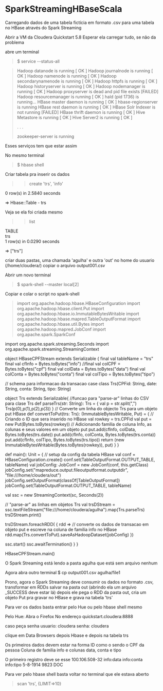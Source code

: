 # SparkStreamingHBaseScala
Carregando dados de uma tabela fictícia em formato .csv para uma tabela no HBase através do Spark Streaming

Abrir a VM da Cloudera Quickstart 5.8
Esperar ela carregar tudo, se não da problema

abre um terminal
>$ service --status-all

>Hadoop datanode is running                                 [  OK  ]
>Hadoop journalnode is running                              [  OK  ]
>Hadoop namenode is running                                 [  OK  ]
>Hadoop secondarynamenode is running                        [  OK  ]
>Hadoop httpfs is running                                   [  OK  ]
>Hadoop historyserver is running                            [  OK  ]
>Hadoop nodemanager is running                              [  OK  ]
>Hadoop proxyserver is dead and pid file exists             [FAILED]
>Hadoop resourcemanager is running                          [  OK  ]
>hald (pid  1736) is running...
>HBase master daemon is running                             [  OK  ]
>hbase-regionserver is running
>HBase rest daemon is running                               [  OK  ]
>HBase Solr Indexer is not running                          [FAILED]
>HBase thrift daemon is running                             [  OK  ]
>Hive Metastore is running                                  [  OK  ]
>Hive Server2 is running                                    [  OK  ]
>
>.
>.
>.
>
>zookeeper-server is running

Esses serviços tem que estar assim

No mesmo terminal
>$ hbase shell

Criar tabela pra inserir os dados
>> create 'trs', 'info'

0 row(s) in 2.5840 seconds

=> Hbase::Table - trs

Veja se ela foi criada mesmo
>> list

TABLE                                                                                                                                                        
trs                                                                                                                                                          
1 row(s) in 0.0290 seconds

=> ["trs"]

criar duas pastas, uma chamada 'agulha' e outra 'out' no home do usuario (/home/cloudera/)
copiar o arquivo output001.csv

Abrir um novo terminal
>$ spark-shell --master local[2]

Copiar e colar o script no spark-shell

>import org.apache.hadoop.hbase.HBaseConfiguration
>import org.apache.hadoop.hbase.client.Put
>import org.apache.hadoop.hbase.io.ImmutableBytesWritable
>import org.apache.hadoop.hbase.mapred.TableOutputFormat
import org.apache.hadoop.hbase.util.Bytes
import org.apache.hadoop.mapred.JobConf
import org.apache.spark.SparkConf

import org.apache.spark.streaming.Seconds
import org.apache.spark.streaming.StreamingContext

object HBaseCPFStream extends Serializable {
final val tableName = "trs"
final val cfInfo = Bytes.toBytes("info")
//final val colCPF = Bytes.toBytes("cpf")
final val colData = Bytes.toBytes("data")
final val colConta = Bytes.toBytes("conta")
final val colTipo = Bytes.toBytes("tipo")

// schema para informacao da transacao
case class Trs(CPFid: String, date: String, conta: String, tipo: String)

object Trs extends Serializable{
//funcao para "parse-ar" linhas do CSV para clase Trs
def parseTrs(str: String): Trs = {
val p = str.split(",")
Trs(p(0),p(1),p(2),p(3))
}
// Converte um linha do objecto Trs para um objeto put HBase
def convertToPut(trs: Trs): (ImmutableBytesWritable, Put) = {
// Criando o ID que sera inserido no HBase
val rowkey = trs.CPFid
val put = new Put(Bytes.toBytes(rowkey))
// Adicionando familia de coluna Info, as colunas e seus valores em um objeto put
put.add(cfInfo, colData, Bytes.toBytes(trs.date))
put.add(cfInfo, colConta, Bytes.toBytes(trs.conta))
put.add(cfInfo, colTipo, Bytes.toBytes(trs.tipo))
return (new ImmutableBytesWritable(Bytes.toBytes(rowkey)), put)
}
}
	
def main(): Unit = {
// setup da config da tabela HBase
val conf = HBaseConfiguration.create()
conf.set(TableOutputFormat.OUTPUT_TABLE, tableName)
val jobConfig: JobConf = new JobConf(conf, this.getClass)
jobConfig.set("mapreduce.output.fileoutputformat.outputdir", "file:///home/cloudera/out")
jobConfig.setOutputFormat(classOf[TableOutputFormat])
jobConfig.set(TableOutputFormat.OUTPUT_TABLE, tableName)

val ssc = new StreamingContext(sc, Seconds(2))

// "parse-ar" as linhas em objetos Trs
val trsDStream = ssc.textFileStream("file:///home/cloudera/agulha").map(Trs.parseTrs)
trsDStream.print()
	
trsDStream.foreachRDD( { rdd =>
// converte os dados de transacao em objeto put e escreve na coluna de familia info no HBase
rdd.map(Trs.convertToPut).saveAsHadoopDataset(jobConfig)
})
		
ssc.start()
ssc.awaitTermination()
}
}

HBaseCPFStream.main()

O Spark Streaming está lendo a pasta agulha que está sem arquivo nenhum

Agora abra outro terminal
$ cp output001.csv agulha/file1

Prono, agora o Spark Streaming deve consumir os dados no formato .csv, transformar em RDDs salvar na pasta out (abrindo ela um arquivo _SUCCESS deve estar lá)
depois ele pega o RDD da pasta out, cria um objeto Put pra gravar no HBase e grava na tabela 'trs'

Para ver os dados basta entrar pelo Hue ou pelo hbase shell mesmo

Pelo Hue:
Abra o Firefox
No endereço
quickstart.cloudera:8888

caso peça senha
usuario: cloudera
senha: cloudera

clique em Data Browsers
depois Hbase
e depois na tabela trs

Os primeiros dados devem estar na forma
ID como o sendo o CPF da pessoa
Coluna de familia info e colunas data, conta e tipo

O primeiro registro deve se esse
100.106.508-32
info:data		info:conta		info:tipo
5-8-1914		9823			DOC

Para ver pelo hbase shell basta voltar no terminal que ele estava aberto
> scan 'trs', {LIMIT=>10}
